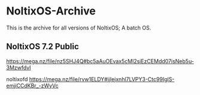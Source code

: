 # NoltixOS-Archive

This is the archive for all versions of NoltixOS; A batch OS.

## NoltixOS 7.2 Public
https://mega.nz/file/nz5SHJ4Q#bc5aAuOEvax5cMl2siEzCEMdd07isNeb5u-3MzwfdvI

noltixofd
https://mega.nz/file/rvw1ELDY#jjlejxnhl7LVPY3-Ctc99IglS-emjiCCdKBr_-zWyVc
